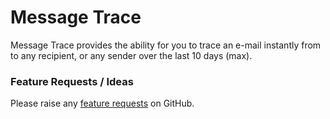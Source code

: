 # Message Trace

Message Trace provides the ability for you to trace an e-mail instantly from to any recipient, or any sender over the last 10 days (max).

### Feature Requests / Ideas

Please raise any [feature requests](https://github.com/KelvinTegelaar/CIPP/issues/new?assignees=\&labels=enhancement%2Cno-priority\&projects=\&template=feature.yml\&title=%5BFeature+Request%5D%3A+) on GitHub.
